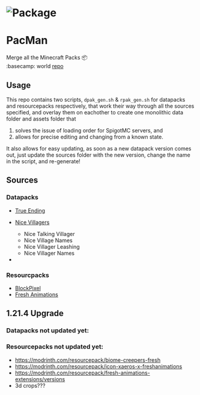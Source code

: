 # ![Package](https://github.com/Ifiht/PacMan/actions/workflows/makefile.yml/badge.svg)

# PacMan
Merge all the Minecraft Packs :package:  
:basecamp: world [repo](https://github.com/Ifiht/Ithavollr)

## Usage
This repo contains two scripts, `dpak_gen.sh` & `rpak_gen.sh` for datapacks and resourcepacks respectively, that work their way through all the sources specified, and overlay them on eachother to create one monolithic data folder and assets folder that 
1. solves the issue of loading order for SpigotMC servers, and
2. allows for precise editing and changing from a known state.

It also allows for easy updating, as soon as a new datapack version comes out, just update the sources folder with the new version, change the name in the script, and re-generate!

## Sources
### Datapacks
 - [True Ending](https://modrinth.com/datapack/true-ending)
 - [Nice Villagers](https://modrinth.com/organization/explorers-eden)
   - Nice Talking Villager
   - Nice Village Names
   - Nice Villager Leashing
   - Nice Villager Names

 - 
### Resourcpacks
 - [BlockPixel](https://modrinth.com/resourcepack/blockpixel)
 - [Fresh Animations](https://modrinth.com/resourcepack/fresh-animations)

## 1.21.4 Upgrade
### Datapacks not updated yet:
### Resourcepacks not updated yet:
 - https://modrinth.com/resourcepack/biome-creepers-fresh
 - https://modrinth.com/resourcepack/icon-xaeros-x-freshanimations
 - https://modrinth.com/resourcepack/fresh-animations-extensions/versions
 - 3d crops???
